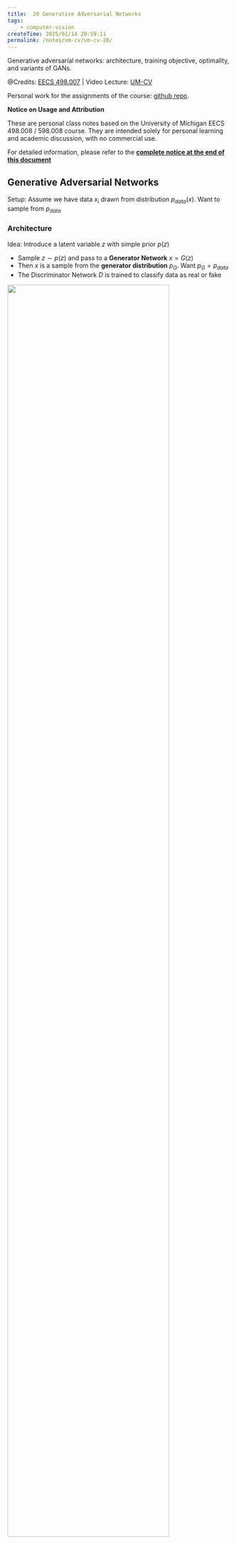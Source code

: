 ```yaml
---
title:  20 Generative Adversarial Networks
tags:
    - computer-vision
createTime: 2025/01/14 20:59:11
permalink: /notes/um-cv/um-cv-20/
---
```


Generative adversarial networks: architecture, training objective, optimality, and variants of GANs.

<!-- more -->

@Credits: [EECS 498.007](https://web.eecs.umich.edu/~justincj/teaching/eecs498/WI2022/) | 
Video Lecture: [UM-CV](https://www.youtube.com/watch?v=dJYGatp4SvA&list=PL5-TkQAfAZFbzxjBHtzdVCWE0Zbhomg7r) 

Personal work for the assignments of the course: [github repo](https://github.com/SaturnTsen/EECS-498-007/).

**Notice on Usage and Attribution**

These are personal class notes based on the University of Michigan EECS 498.008
/ 598.008 course. They are intended solely for personal learning and academic
discussion, with no commercial use.

For detailed information, please refer to the **[complete notice at the end of
this document](#notice-on-usage-and-attribution)**

## Generative Adversarial Networks

Setup: Assume we have data $x_i$ drawn from distribution $p_{data}(x)$. Want to
sample from $p_{data}$


### Architecture

Idea: Introduce a latent variable $z$ with simple prior $p(z)$
- Sample $z\sim p(z)$ and pass to a **Generator Network** $x=G(z)$
- Then $x$ is a sample from the **generator distribution** $p_G$. Want $p_G=p_{data}$
- The Discriminator Network $D$ is trained to classify data as real or fake

<div class='img-wrapper'>
<img src="/images/um-cv-2/20-8.png" width="85%" /><br>
GAN</div>

### Training Objective

<div class='img-wrapper'>
<img src="/images/um-cv-2/20-9.png" width="85%" /><br>
GAN: Training Objective</div>

Problems:

- We are not minimizing any overall loss, and there is no training curves to look at.
- Vanishing gradients for G: <img src="/images/um-cv-2/20-11.png" width="85%" />

### Optimality

#### Optimal Discriminator

This expression cannot be computed since it involves $p_{data}$。

<div class='img-wrapper'>
<img src="/images/um-cv-2/20-12.png" width="85%" /><br>
GAN: Optimal Discriminator</div>

#### Optimality

<div class='img-wrapper'>
<img src="/images/um-cv-2/20-13.png" width="85%" /><br>
GAN: Jensen-Shannon Divergence</div>

#### Summary

<div class='img-wrapper'>
<img src="/images/um-cv-2/20-14.png" width="85%" /><br>
GAN: Jensen-Shannon Divergence</div>

## Variants of GAN

### DC-GAN

[Radford et al, ICLR 2016](https://arxiv.org/abs/1511.06434)

<div class='img-wrapper'>
<img src="/images/um-cv-2/20-15.png" width="85%" /><br>
Fun facts</div>

<div class='img-wrapper'>
<img src="/images/um-cv-2/20-16.png" width="85%" /><br>
Fun facts</div>

### Conditional GANs

[A style-based generator architecture for generative adversarial networks, CVPR 2019](https://arxiv.org/abs/1812.04948)

[A learned representation for artistic style, ICLR 2017](https://arxiv.org/abs/1610.07629)

Conditional batch normalization

### BigGAN

[Large Scale GAN Training for High Fidelity Natural Image Synthesis](https://arxiv.org/abs/1809.11096)

### Generating Videos with GANs

[Adversarial Video Generation on Complex Datasets, Arxiv 2019](https://arxiv.org/abs/1907.06571)

### Text2Img

<div class='img-wrapper'>
<img src="/images/um-cv-2/20-17.png" width="85%" /><br>
</div>

Zhang et al, “StackGAN++: Realistic Image Synthesis with Stacked Generative
Adversarial Networks.”, TPAMI 2018

Zhang et al, “StackGAN: Text to Photo-realistic Image Synthesis with Stacked
Generative Adversarial Networks.”, ICCV 2017

Reed et al, “Generative Adversarial Text-to-Image Synthesis”, ICML 2016

### Super-resolution

<div class='img-wrapper'>
<img src="/images/um-cv-2/20-18.png" width="85%" /><br>
</div>

Ledig et al, “Photo-Realistic Single Image Super-Resolution Using a Generative
Adversarial Network”, CVPR 2017

### Pix2Pix

<div class='img-wrapper'>
<img src="/images/um-cv-2/20-19.png" width="85%" /><br>
</div>

Isola et al, “Image-to-Image Translation with Conditional Adversarial Nets”,
CVPR 2017

<div class='img-wrapper'>
<img src="/images/um-cv-2/20-20.png" width="85%" /><br>
</div>

Zhu et al, “Unpaired Image-to-Image Translation using Cycle-Consistent Adversarial Networks”, ICCV 2017

### Label Map to Img

<div class='img-wrapper'>
<img src="/images/um-cv-2/20-21.png" width="85%" /><br>
</div>

Park et al, “Semantic Image Synthesis with Spatially-Adaptive Normalization”,
CVPR 2019

### Trajectory Prediction

<div class='img-wrapper'>
<img src="/images/um-cv-2/20-22.png" width="85%" /><br>
</div>

Gupta, Johnson, Li, Savarese, Alahi, “Social GAN: Socially Acceptable Trajectories with Generative Adversarial Networks”, CVPR 2018

## **Notice on Usage and Attribution**

This note is based on the **University of Michigan's publicly available course
EECS 498.008 / 598.008** and is intended **solely for personal learning and
academic discussion**.
- **Nature of the Notes:** These notes include extensive references and
  citations from course materials to ensure clarity and completeness. However,
  they are presented as personal interpretations and summaries, not as
  substitutes for the original course content. Please refer to the official
  [**University of Michigan
  website**](https://web.eecs.umich.edu/~justincj/teaching/eecs498/WI2022/) for
  complete and accurate course materials.  
- **Third-Party Open Access Content:** This note may reference Open Access (OA)
  papers or resources cited within the course materials. These materials are
  used under their original Open Access licenses (e.g., CC BY, CC BY-SA). Every
  referenced OA resource is appropriately cited, including the author,
  publication title, source link, and license type.  
- **Copyright:** All rights to third-party content remain with their respective
  authors or publishers. If you believe any content infringes on your copyright,
  please contact me, and I will promptly remove the content in question.

Thanks to the **University of Michigan** and the contributors to the course for
their openness and dedication to accessible education. 